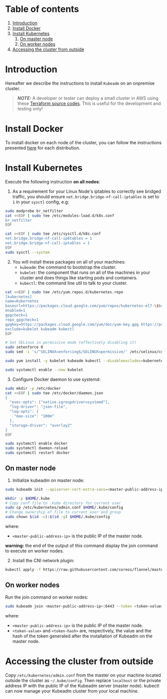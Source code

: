 # Table of contents

1. [Introduction](#introduction)
2. [Install Docker](#install-docker)
3. [Install Kubernetes](#install-kubernetes)
    1. [On master node](#on-master-node)
    2. [On worker nodes](#on-worker-nodes)
4. [Accessing the cluster from outside](#accessing-the-cluster-from-outside)

# Introduction

Hereafter we describe the instructions to install `Kubeadm` on an onpremise cluster.

> **_NOTE:_** A developer or tester can deploy a small cluster in AWS using these [Terraform source codes](../../utils/create-cluster). This is useful for the development and testing only!

# Install Docker

To install docker on each node of the cluster, you can follow the instructions
presented [here](https://docs.docker.com/engine/install/) for each distribution.

# Install Kubernetes

Execute the following instruction **on all nodes**:

1. As a requirement for your Linux Node's iptables to correctly see bridged traffic, you should ensure
   `net.bridge.bridge-nf-call-iptables` is set to `1` in your `sysctl` config, e.g:

```bash
sudo modprobe br_netfilter
cat <<EOF | sudo tee /etc/modules-load.d/k8s.conf
br_netfilter
EOF

cat <<EOF | sudo tee /etc/sysctl.d/k8s.conf
net.bridge.bridge-nf-call-ip6tables = 1
net.bridge.bridge-nf-call-iptables = 1
EOF
sudo sysctl --system
```

2. You will install these packages on all of your machines:
    * `kubeadm`: the command to bootstrap the cluster.
    * `kubelet`: the component that runs on all of the machines in your cluster and does things like starting pods and
      containers.
    * `kubectl`: the command line util to talk to your cluster.

```bash
cat <<EOF | sudo tee /etc/yum.repos.d/kubernetes.repo
[kubernetes]
name=Kubernetes
baseurl=https://packages.cloud.google.com/yum/repos/kubernetes-el7-\$basearch
enabled=1
gpgcheck=1
repo_gpgcheck=1
gpgkey=https://packages.cloud.google.com/yum/doc/yum-key.gpg https://packages.cloud.google.com/yum/doc/rpm-package-key.gpg
exclude=kubelet kubeadm kubectl
EOF

# Set SELinux in permissive mode (effectively disabling it)
sudo setenforce 0
sudo sed -i 's/^SELINUX=enforcing$/SELINUX=permissive/' /etc/selinux/config

sudo yum install -y kubelet kubeadm kubectl --disableexcludes=kubernetes

sudo systemctl enable --now kubelet
```

3. Configure Docker daemon to use systemd:

```bash
sudo mkdir -p /etc/docker
cat <<EOF | sudo tee /etc/docker/daemon.json
{
  "exec-opts": ["native.cgroupdriver=systemd"],
  "log-driver": "json-file",
  "log-opts": {
    "max-size": "100m"
  },
  "storage-driver": "overlay2"
}
EOF

sudo systemctl enable docker
sudo systemctl daemon-reload
sudo systemctl restart docker
```

## On master node

1. Initialize kubeadm on master node:

```bash
sudo kubeadm init --apiserver-cert-extra-sans=<master-public-address-ip>

mkdir -p $HOME/.kube
# Copy conf file to .kube directory for current user
sudo cp /etc/kubernetes/admin.conf $HOME/.kube/config
# Change ownership of file to current user and group
sudo chown $(id -u):$(id -g) $HOME/.kube/config
```

where:

* `<master-public-address-ip>` is the public IP of the master node.

**warning:** the end of the output of this command display the join command to execute on worker nodes.

2. Install the CNI network plugin:

```bash
kubectl apply -f https://raw.githubusercontent.com/coreos/flannel/master/Documentation/kube-flannel.yml
```

## On worker nodes

Run the join command on worker nodes:

```bash
sudo kubeadm join <master-public-address-ip>:6443 --token <token-value> --discovery-token-ca-cert-hash <token-hash>
```

where:

* `<master-public-address-ip>` is the public IP of the master node.
* `<token-value>` and `<token-hash>` are, respectively, the value and the hash of the token generated after the
  installation of Kubeadm on the master node.

# Accessing the cluster from outside

Copy `/etc/kubernetes/admin.conf` from the master on your machine located outside the cluster as `~/.kube/config`. Then
replace `localhost` or the private address IP with the public IP of the Kubeadm server (master node). kubectl can now
manage your Kubeadm cluster from your local machine.
